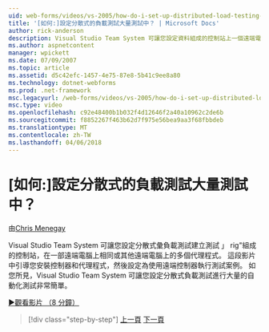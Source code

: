 ```yaml
---
uid: web-forms/videos/vs-2005/how-do-i-set-up-distributed-load-testing-for-high-volume-tests
title: '[如何:]設定分散式的負載測試大量測試中？ | Microsoft Docs'
author: rick-anderson
description: Visual Studio Team System 可讓您設定資料組成的控制站上一個遠端電腦與 multipl 分散式彙負載測試建立測試 rig'...
ms.author: aspnetcontent
manager: wpickett
ms.date: 07/09/2007
ms.topic: article
ms.assetid: d5c42efc-1457-4e75-87e8-5b41c9ee8a80
ms.technology: dotnet-webforms
ms.prod: .net-framework
msc.legacyurl: /web-forms/videos/vs-2005/how-do-i-set-up-distributed-load-testing-for-high-volume-tests
msc.type: video
ms.openlocfilehash: c92e48400b1b032f4d12646f2a40a10962c2de6b
ms.sourcegitcommit: f8852267f463b62d7f975e56bea9aa3f68fbbdeb
ms.translationtype: MT
ms.contentlocale: zh-TW
ms.lasthandoff: 04/06/2018
---
```

<a name="how-do-i-set-up-distributed-load-testing-for-high-volume-tests"></a>[如何:]設定分散式的負載測試大量測試中？
====================
由[Chris Menegay](https://twitter.com/CMenegay)

Visual Studio Team System 可讓您設定分散式彙負載測試建立測試 」 rig"組成的控制站，在一部遠端電腦上相同或其他遠端電腦上的多個代理程式。 這段影片中引導您安裝控制器和代理程式，然後設定為使用遠端控制器執行測試案例。 如您所見，Visual Studio Team System 可讓您設定分散式負載測試進行大量的自動化測試非常簡單。

[&#9654;觀看影片 （8 分鐘）](https://channel9.msdn.com/Blogs/ASP-NET-Site-Videos/how-do-i-set-up-distributed-load-testing-for-high-volume-tests)

> [!div class="step-by-step"]
> [上一頁](how-do-i-tune-web-application-performance-with-profiling.md)
> [下一頁](how-do-i-enforce-coding-standards-with-code-analysis.md)
